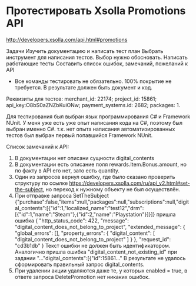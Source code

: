 # Протестировать Xsolla Promotions API
http://developers.xsolla.com/api.html#promotions

Задачи
Изучить документацию и написать тест план
Выбрать инструмент для написания тестов. Выбор нужно обосновать.
Написать работающие тесты
Составить список ошибок, замечаний, пожеланий к API
* Все команды тестировать не обязательно. 100% покрытие не требуется. 
В результате должен быть документ и код. 

Реквизиты для тестов: 
merchant_id: 22174;
project_id: 15861;
api_key:O8bS0aZNZbKuiONw;
payment_systems.id: 2682; 
packages: 1.

Для тестирования был выбран язык программирования C# и Framework NUnit.
 У меня уже есть уже опыт написания кода на C#, поэтому был выбран именно C#.
 т.к. нет опыта написания автоматизированных тестов был выбран первый попавшийся Framework NUnit.
 
 Список замечаний к API:
 1. В документации нет описани сущности digital_contents
 2. В документации есть описание поля rewards.Item.Bonus.amount, но по факту в API его нет, зато есть quantity.
 3. Один из запросов вернул ошибку, где было сказано проверить структуру по ссылке https://developers.xsolla.com/ru/api_v2.html#set-the-subject, но переход к нужному объекту не был осуществлён.
 4. При отправке запроса SetTheSubject {"purchase":false,"items":null,"packages":null,"subscriptions":null,"digital_contents":[{"id":1,"localized_name":"test12","drm":[{"id":1,"name":"Steam"},{"id":2,"name":"Playstation"}]}]}
пришла ошибка
{ "http_status_code": 422, "message": "digital_content_does_not_belong_to_project", "extended_message": { "global_errors": [], "property_errors": { "digital_content": [ "digital_content_does_not_belong_to_project" ] } }, "request_id": "cd3b1db" }
Текст ошибки не должен быть идентификатором.
Аналогично пришла ошибка "digital_content_not_existing_id" при задании "..."digital_contents":[{"id":15861..."
В результате не удалось сформировать правильный запрос digital_contents.
5. При удалении акции удаляются даже те, у которых enabled = true, в ответе запроса DeletePromotion нет никаких ошибок. 
